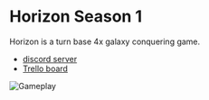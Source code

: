 # Horizon Season 1
 Horizon is a turn base 4x galaxy conquering game.
 - [discord server](https://discord.gg/m46Hzb)  
 - [Trello board](https://trello.com/b/yWm2HwiC/horizon-season-1)  
 
 
![Gameplay](https://media.giphy.com/media/TJV3K3bT0ok2SCzSlI/giphy.gif)
